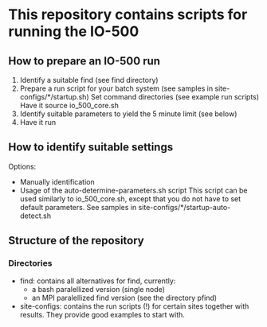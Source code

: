 # This repository contains scripts for running the IO-500

## How to prepare an IO-500 run

1) Identify a suitable find (see find directory)
2) Prepare a run script for your batch system (see samples in site-configs/*/startup.sh)
   Set command directories (see example run scripts)
   Have it source io_500_core.sh
3) Identify suitable parameters to yield the 5 minute limit (see below)
4) Have it run

## How to identify suitable settings

Options:
* Manually identification
* Usage of the auto-determine-parameters.sh script
  This script can be used similarly to io_500_core.sh, except that you do not have to set
  default parameters. See samples in site-configs/*/startup-auto-detect.sh

## Structure of the repository

### Directories

* find: contains all alternatives for find, currently:
   * a bash paralellized version (single node)
   * an MPI paralellized find version (see the directory pfind)
* site-configs: contains the run scripts (!) for certain sites together with results.
  They provide good examples to start with.
